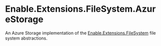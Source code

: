 # Enable.Extensions.FileSystem.AzureStorage

An Azure Storage implementation of the [Enable.Extensions.FileSystem][Enable.Extensions.FileSystem]
file system abstractions.

[Enable.Extensions.FileSystem]: https://github.com/EnableSoftware/Enable.Extensions.FileSystem
